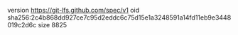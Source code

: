 version https://git-lfs.github.com/spec/v1
oid sha256:2c4b868dd927ce7c95d2eddc6c75d15e1a3248591a14fd11eb9e3448019c2d6c
size 8825
